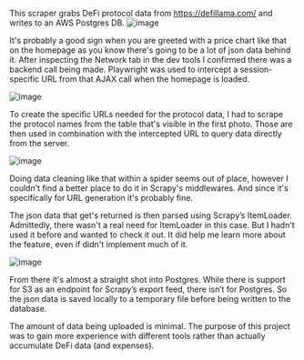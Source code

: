 This scraper grabs DeFi protocol data from https://defillama.com/ and writes to an AWS Postgres DB.
![image](https://user-images.githubusercontent.com/62268115/159244693-828fae04-26c1-42d7-a371-fbf3da8b82ef.png)


It's probably a good sign when you are greeted with a price chart like that on the homepage as you know there's going to be a lot of json data behind it. After inspecting the Network tab in the dev tools I confirmed there was a backend call being made.  Playwright was used to intercept a session-specific URL from that AJAX call when the homepage is loaded. 

![image](https://user-images.githubusercontent.com/62268115/159244955-c8ee8bf3-c448-41f6-a41f-8c480ab4f8f1.png)

To create the specific URLs needed for the protocol data, I had to scrape the protocol names from the table that's visible in the first photo.  Those are then used in combination with the intercepted URL to query data directly from the server.

![image](https://user-images.githubusercontent.com/62268115/159245704-e347d638-03e4-4dc5-9fde-6acff2436316.png)

Doing data cleaning like that within a spider seems out of place, however I couldn't find a better place to do it in Scrapy's middlewares.  And since it's specifically for URL generation it's probably fine.

The json data that get's returned is then parsed using Scrapy’s ItemLoader.  Admittedly, there wasn't a real need for ItemLoader in this case. But I hadn't used it before and wanted to check it out. It did help me learn more about the feature, even if didn't implement much of it.

![image](https://user-images.githubusercontent.com/62268115/159249723-129f40bf-eb03-4302-b046-0d2abd974447.png)

From there it's almost a straight shot into Postgres. While there is support for S3 as an endpoint for Scrapy’s export feed, there isn’t for Postgres. So the json data is saved locally to a temporary file before being written to the database.

The amount of data being uploaded is minimal. The purpose of this project was to gain more experience with different tools rather than actually accumulate DeFi data (and expenses).
